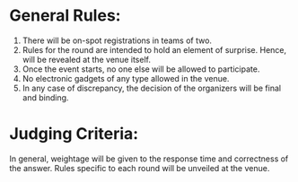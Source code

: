 <!-- TITLE: Googled -->
<!-- SUBTITLE: COMPETITION -->

# General Rules:
1. There will be on-spot registrations in teams of two.
2. Rules for the round are intended to hold an element of surprise. Hence, will be revealed at the venue itself.
3. Once the event starts, no one else will be allowed to participate.
4. No electronic gadgets of any type allowed in the venue.
5. In any case of discrepancy, the decision of the organizers will be final and binding.

# Judging Criteria:
In general, weightage will be given to the response time and correctness of the answer. Rules specific to each round will be unveiled at the venue.